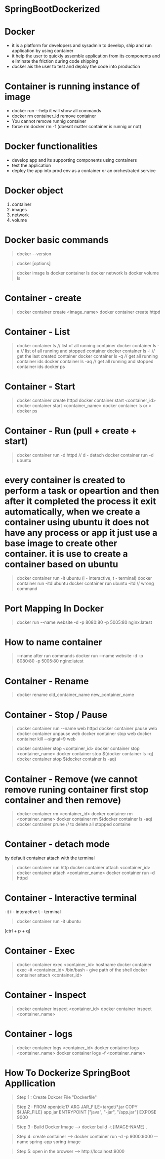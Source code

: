 # SpringBootDockerized

# Docker
- it is a platform for developers and sysadmin to develop, ship and run application by using container
- it help the user to quickly assemble application from its components and eliminate the friction during code shipping
- docker ais the user to test and deploy the code into production

# Container is running instance of image
- docker run --help it will show all commands
- docker rm container_id remove container
- You cannot remove runnig container 
- force rm docker rm -f (doesnt matter container is runnig or not)

# Docker functionalities
- develop app and its supporting components using containers
- test the application
- deploy the app into prod env as a container or an orchestrated service

# Docker object
1. container
2. images
3. network
4. volume


# Docker basic commands

> docker --version

> docker <docker-object> <sub-command> [options] <argument>

> docker image ls
> docker container ls
> docker network ls
> docker volume ls


# Container - create
> docker container create <image_name>
> docker container create httpd


# Container - List
> docker container ls		// list of all running container
> docker container ls -a	// list of all running and stopped container
> docker container ls -l	// get the last created container
> docker container ls -q	// get all running container ids
> docker container ls -aq	// get all running and stopped container ids
> docker ps


# Container - Start
> docker container create httpd
> docker container start <container_id>
> docker container start <container_name>
> docker container ls		or 		> docker ps


# Container - Run   (pull + create + start)
> docker container run -d httpd		// d - detach
> docker container run -d ubuntu


# every container is created to perform a task or opeartion and then after it completed the process it exit automatically, when we create a container using ubuntu it does not have any process or app it just use a base image to create other container. it is use to create a container based on ubuntu


> docker container run -it ubuntu (i - interactive, t - terminal)
> docker container run -itd ubuntu
> docker container run ubuntu -itd	// wrong command

# Port Mapping In Docker
> docker run --name website -d -p 8080:80 -p 5005:80 nginx:latest

# How to name container
> --name after run commands
> docker run --name website -d -p 8080:80 -p 5005:80 nginx:latest

# Container - Rename
> docker rename old_container_name  new_container_name


# Container - Stop / Pause
> docker container run --name web httpd
> docker container pause web
> docker container unpause web
> docker container stop web
> docker container kill --signal=9 web

> docker container stop <container_id>
> docker container stop <container_name>
> docker container stop $(docker container ls -q)
> docker container stop $(docker container ls -aq)


# Container - Remove  (we cannot remove runing container first stop container and then remove)
> docker container rm <container_id>
> docker container rm <container_name>
> docker container rm $(docker container ls -aq)
> docker container prune	// to delete all stopped containe


# Container - detach mode
by default container attach with the terminal
> docker container run http
> docker container attach <container_id>
> docker container attach <container_name>
> docker container run -d httpd


# Container - Interactive terminal
-it 	i - interactive		t - terminal
> docker container run -it ubuntu

[ctrl + p + q]



# Container - Exec
> docker container exec <container_id> hostname
> docker container exec -it <container_id> /bin/bash	 - give path of the shell
> docker container attach <container_id>


# Container - Inspect
> docker container inspect <container_id>
> docker container inspect <container_name>


# Container - logs
> docker container logs <container_id>
> docker container logs <container_name>
> docker container logs -f <container_name>




# How To Dockerize SpringBoot Appllication

> Step 1 : Create Dokcer File "Dockerfile"

> Step 2 : 	FROM openjdk:17
			ARG JAR_FILE=target/*.jar
			COPY ${JAR_FILE} app.jar
			ENTRYPOINT ["java", "-jar", "/app.jar"]
			EXPOSE 9000
			
			
> Step 3 : Build Docker Image --> docker build -t [IMAGE-NAME] .
			
> Step 4: create container    --> docker container run -d -p 9000:9000 --name spring-app spring-image

> Step 5: open in the browser --> http://localhost:9000








